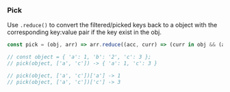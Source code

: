### Pick

Use `.reduce()` to convert the filtered/picked keys back to a object with the corresponding key:value pair if the key exist in the obj.

```js
const pick = (obj, arr) => arr.reduce((acc, curr) => (curr in obj && (acc[curr] = obj[curr]), acc), {});

// const object = { 'a': 1, 'b': '2', 'c': 3 };
// pick(object, ['a', 'c']) -> { 'a': 1, 'c': 3 }

// pick(object, ['a', 'c'])['a'] -> 1
// pick(object, ['a', 'c'])['c'] -> 3

```